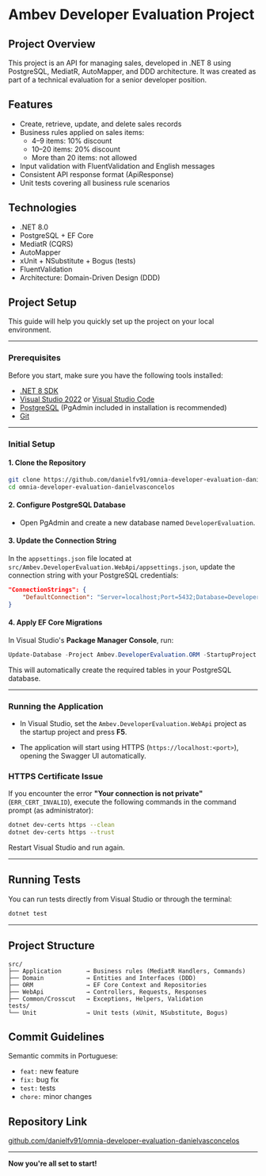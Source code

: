 
# Ambev Developer Evaluation Project

## Project Overview
This project is an API for managing sales, developed in .NET 8 using PostgreSQL, MediatR, AutoMapper, and DDD architecture. It was created as part of a technical evaluation for a senior developer position.

## Features
- Create, retrieve, update, and delete sales records
- Business rules applied on sales items:
  - 4–9 items: 10% discount
  - 10–20 items: 20% discount
  - More than 20 items: not allowed
- Input validation with FluentValidation and English messages
- Consistent API response format (ApiResponse)
- Unit tests covering all business rule scenarios

## Technologies
- .NET 8.0
- PostgreSQL + EF Core
- MediatR (CQRS)
- AutoMapper
- xUnit + NSubstitute + Bogus (tests)
- FluentValidation
- Architecture: Domain-Driven Design (DDD)

## Project Setup

This guide will help you quickly set up the project on your local environment.

---

### Prerequisites

Before you start, make sure you have the following tools installed:

- [.NET 8 SDK](https://dotnet.microsoft.com/download)
- [Visual Studio 2022](https://visualstudio.microsoft.com/downloads/) or [Visual Studio Code](https://code.visualstudio.com/)
- [PostgreSQL](https://www.postgresql.org/download/) (PgAdmin included in installation is recommended)
- [Git](https://git-scm.com/downloads)

---

### Initial Setup

#### 1. Clone the Repository

```bash
git clone https://github.com/danielfv91/omnia-developer-evaluation-danielvasconcelos.git
cd omnia-developer-evaluation-danielvasconcelos
```

#### 2. Configure PostgreSQL Database

- Open PgAdmin and create a new database named `DeveloperEvaluation`.

#### 3. Update the Connection String

In the `appsettings.json` file located at `src/Ambev.DeveloperEvaluation.WebApi/appsettings.json`, update the connection string with your PostgreSQL credentials:

```json
"ConnectionStrings": {
    "DefaultConnection": "Server=localhost;Port=5432;Database=DeveloperEvaluation;User Id=postgres;Password=your_password;"
}
```

#### 4. Apply EF Core Migrations

In Visual Studio's **Package Manager Console**, run:

```powershell
Update-Database -Project Ambev.DeveloperEvaluation.ORM -StartupProject Ambev.DeveloperEvaluation.WebApi
```

This will automatically create the required tables in your PostgreSQL database.

---

### Running the Application

- In Visual Studio, set the `Ambev.DeveloperEvaluation.WebApi` project as the startup project and press **F5**.

- The application will start using HTTPS (`https://localhost:<port>`), opening the Swagger UI automatically.

### HTTPS Certificate Issue

If you encounter the error **"Your connection is not private"** (`ERR_CERT_INVALID`), execute the following commands in the command prompt (as administrator):

```bash
dotnet dev-certs https --clean
dotnet dev-certs https --trust
```

Restart Visual Studio and run again.

---

## Running Tests

You can run tests directly from Visual Studio or through the terminal:

```bash
dotnet test
```

---

## Project Structure
```
src/
├── Application       → Business rules (MediatR Handlers, Commands)
├── Domain            → Entities and Interfaces (DDD)
├── ORM               → EF Core Context and Repositories
├── WebApi            → Controllers, Requests, Responses
├── Common/Crosscut   → Exceptions, Helpers, Validation
tests/
└── Unit              → Unit tests (xUnit, NSubstitute, Bogus)
```

## Commit Guidelines
Semantic commits in Portuguese:
- `feat:` new feature
- `fix:` bug fix
- `test:` tests
- `chore:` minor changes

## Repository Link
[github.com/danielfv91/omnia-developer-evaluation-danielvasconcelos](https://github.com/danielfv91/omnia-developer-evaluation-danielvasconcelos)

---

**Now you're all set to start!**
